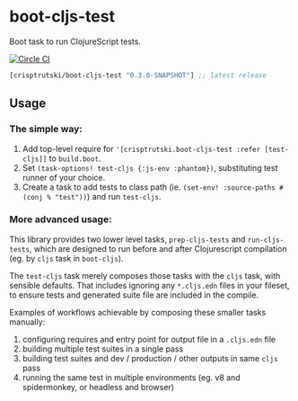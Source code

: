 # boot-cljs-test

Boot task to run ClojureScript tests.

[![Circle
CI](https://circleci.com/gh/crisptrutski/boot-cljs-test.svg?style=svg)](https://circleci.com/gh/crisptrutski/boot-cljs-test)

[](dependency)
```clojure
[crisptrutski/boot-cljs-test "0.3.0-SNAPSHOT"] ;; latest release
```
[](/dependency)

## Usage

### The simple way:

1. Add top-level require for `'[crisptrutski.boot-cljs-test :refer [test-cljs]]` to `build.boot`.
2. Set `(task-options! test-cljs {:js-env :phantom})`, substituting test runner of your choice.
3. Create a task to add tests to class path (ie. `(set-env! :source-paths #(conj % "test"))`) and run `test-cljs`.

### More advanced usage:

This library provides two lower level tasks, `prep-cljs-tests` and `run-cljs-tests`, which are designed to run before and after Clojurescript compilation (eg. by `cljs` task in `boot-cljs`).

The `test-cljs` task merely composes those tasks with the `cljs` task, with sensible defaults. That includes ignoring any `*.cljs.edn` files in your fileset,
to ensure tests and generated suite file are included in the compile.

Examples of workflows achievable by composing these smaller tasks manually:

1. configuring requires and entry point for output file in a `.cljs.edn` file
2. building multiple test suites in a single pass
3. building test suites and dev / production / other outputs in same `cljs` pass
4. running the same test in multiple environments (eg. v8 and spidermonkey, or headless and browser)
